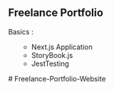 ## Freelance Portfolio

Basics :

<ul>

- Next.js Application
- StoryBook.js
- JestTesting

</ul>
# Freelance-Portfolio-Website
